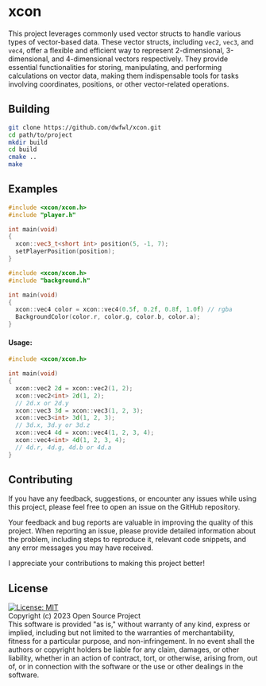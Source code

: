 # xcon
This project leverages commonly used vector structs to handle various types of vector-based data. 
These vector structs, including `vec2`, `vec3`, and `vec4`, offer a flexible and efficient way to represent 2-dimensional, 3-dimensional, and 4-dimensional vectors respectively. 
They provide essential functionalities for storing, manipulating, and performing calculations on vector data, making them indispensable tools for tasks involving coordinates, positions, or other vector-related operations.

## Building
```bash
git clone https://github.com/dwfwl/xcon.git
cd path/to/project
mkdir build
cd build
cmake ..
make
```
## Examples

```cpp
#include <xcon/xcon.h>
#include "player.h"

int main(void)
{
  xcon::vec3_t<short int> position(5, -1, 7);
  setPlayerPosition(position);
}
```
```cpp
#include <xcon/xcon.h>
#include "background.h"

int main(void)
{
  xcon::vec4 color = xcon::vec4(0.5f, 0.2f, 0.8f, 1.0f) // rgba
  BackgroundColor(color.r, color.g, color.b, color.a);
}
```
#### Usage:
```cpp
#include <xcon/xcon.h>

int main(void)
{
  xcon::vec2 2d = xcon::vec2(1, 2);
  xcon::vec2<int> 2d(1, 2);
  // 2d.x or 2d.y
  xcon::vec3 3d = xcon::vec3(1, 2, 3);
  xcon::vec3<int> 3d(1, 2, 3);
  // 3d.x, 3d.y or 3d.z
  xcon::vec4 4d = xcon::vec4(1, 2, 3, 4);
  xcon::vec4<int> 4d(1, 2, 3, 4);
  // 4d.r, 4d.g, 4d.b or 4d.a
}
```

## Contributing

If you have any feedback, suggestions, or encounter any issues while using this project, please feel free to open an issue on the GitHub repository.

Your feedback and bug reports are valuable in improving the quality of this project. When reporting an issue, please provide detailed information about the problem, including steps to reproduce it, relevant code snippets, and any error messages you may have received.

I appreciate your contributions to making this project better!

## License

[![License: MIT](https://img.shields.io/badge/License-MIT-blue?color=red)](https://opensource.org/licenses/MIT)\
Copyright (c) 2023 Open Source Project<br>
This software is provided "as is," without warranty of any kind, express or implied, including but not limited to the warranties of merchantability, fitness for a particular purpose, and non-infringement. In no event shall the authors or copyright holders be liable for any claim, damages, or other liability, whether in an action of contract, tort, or otherwise, arising from, out of, or in connection with the software or the use or other dealings in the software.

